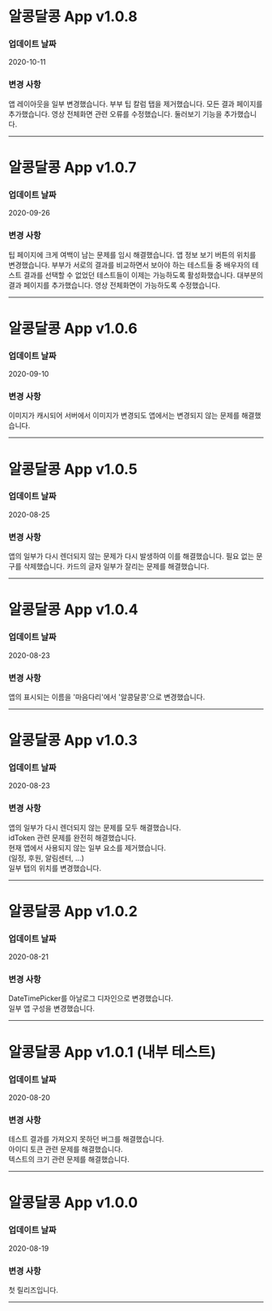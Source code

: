 # 알콩달콩 App v1.0.8
### 업데이트 날짜

2020-10-11

### 변경 사항
앱 레이아웃을 일부 변경했습니다.
부부 팁 칼럼 탭을 제거했습니다.
모든 결과 페이지를 추가했습니다.
영상 전체화면 관련 오류를 수정했습니다.
둘러보기 기능을 추가했습니다.

- - -

# 알콩달콩 App v1.0.7
### 업데이트 날짜

2020-09-26

### 변경 사항
팁 페이지에 크게 여백이 남는 문제를 임시 해결했습니다.
앱 정보 보기 버튼의 위치를 변경했습니다.
부부가 서로의 결과를 비교하면서 보아야 하는 테스트들 중 배우자의 테스트 결과를 선택할 수 없었던 테스트들이 이제는 가능하도록 활성화했습니다.
대부분의 결과 페이지를 추가했습니다.
영상 전체화면이 가능하도록 수정했습니다.

- - -

# 알콩달콩 App v1.0.6
### 업데이트 날짜

2020-09-10

### 변경 사항
이미지가 캐시되어 서버에서 이미지가 변경되도 앱에서는 변경되지 않는 문제를 해결했습니다.

- - -

# 알콩달콩 App v1.0.5
### 업데이트 날짜

2020-08-25

### 변경 사항
앱의 일부가 다시 렌더되지 않는 문제가 다시 발생하여 이를 해결했습니다.
필요 없는 문구를 삭제했습니다.
카드의 글자 일부가 잘리는 문제를 해결했습니다.

- - -

# 알콩달콩 App v1.0.4
### 업데이트 날짜

2020-08-23

### 변경 사항
앱의 표시되는 이름을 '마음다리'에서 '알콩달콩'으로 변경했습니다.

- - -

# 알콩달콩 App v1.0.3
### 업데이트 날짜

2020-08-23

### 변경 사항
앱의 일부가 다시 렌더되지 않는 문제를 모두 해결했습니다.  
idToken 관련 문제를 완전히 해결했습니다.  
현재 앱에서 사용되지 않는 일부 요소를 제거했습니다.  
(일정, 후원, 알림센터, ...)  
일부 탭의 위치를 변경했습니다.  

- - -

# 알콩달콩 App v1.0.2
### 업데이트 날짜

2020-08-21  

### 변경 사항  
DateTimePicker를 아날로그 디자인으로 변경했습니다.  
일부 앱 구성을 변경했습니다.  

- - -

# 알콩달콩 App v1.0.1 (내부 테스트)
### 업데이트 날짜

2020-08-20  

### 변경 사항  
테스트 결과를 가져오지 못하던 버그를 해결했습니다.  
아이디 토큰 관련 문제를 해결했습니다.  
텍스트의 크기 관련 문제를 해결했습니다.  

- - -

# 알콩달콩 App v1.0.0
### 업데이트 날짜

2020-08-19  

### 변경 사항  
첫 릴리즈입니다.  

- - -